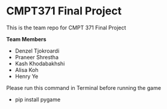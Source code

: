 
# CMPT371 Final Project

This is the team repo for CMPT 371 Final Project

**Team Members**

- Denzel Tjokroardi
- Praneer Shrestha
- Kash Khodabakhshi
- Alisa Koh
- Henry Ye


Please run this command in Terminal before running the game
- pip install pygame 
